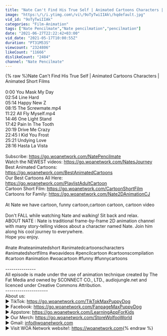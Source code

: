 ```yaml
---
title: "Nate Can't Find His True Self | Animated Cartoons Characters | Animated Short Films"
image: "https:\/\/i.ytimg.com\/vi\/9oTyTwiIIAk\/hqdefault.jpg"
vid_id: "9oTyTwiIIAk"
categories: "Film-Animation"
tags: ["Nate Pencilmate","Nate pencilmation","pencilmation"]
date: "2021-06-27T22:22:42+03:00"
vid_date: "2021-05-17T10:00:55Z"
duration: "PT31M53S"
viewcount: "2324806"
likeCount: "11666"
dislikeCount: "2484"
channel: "Nate Pencilmate"
---
```

{% raw %}Nate Can't Find His True Self | Animated Cartoons Characters | Animated Short Films<br /><br />0:00 You Mask My Day<br />02:54 Line Hard<br />05:14 Happy New Z<br />08:15 The Screwmate.mp4<br />11:22 All Fly Myself.mp4<br />14:46 One Light Stand<br />17:42 Pain In The Tooth<br />20:19 Drive Me Crazy<br />22:45 I Kid You Frost<br />25:21 Undying Love<br />28:16 Hasta La Vista<br /><br />Subscribe: <a rel="nofollow" target="blank" href="https://go.woanetwork.com/NatePencilmate">https://go.woanetwork.com/NatePencilmate</a><br />Watch the NEWEST videos: <a rel="nofollow" target="blank" href="https://go.woanetwork.com/NatesJourney">https://go.woanetwork.com/NatesJourney</a><br />Best Animated Cartoons: <a rel="nofollow" target="blank" href="https://go.woanetwork.com/BestAnimatedCartoons">https://go.woanetwork.com/BestAnimatedCartoons</a> <br />Our Best Cartoons All Here: <a rel="nofollow" target="blank" href="https://go.woanetwork.com/PlaylistAdultCartoon">https://go.woanetwork.com/PlaylistAdultCartoon</a> <br />Cartoon Short Film: <a rel="nofollow" target="blank" href="https://go.woanetwork.com/CartoonShortFilm">https://go.woanetwork.com/CartoonShortFilm</a><br />Cartoons for Family: <a rel="nofollow" target="blank" href="https://go.woanetwork.com/Nate2DAnimationCJ">https://go.woanetwork.com/Nate2DAnimationCJ</a><br /><br />At Nate we have cartoon, funny cartoon,cartoon cartoon, cartoon video<br /><br />Don't FALL while watching Nate and walking! Sit back and relax.<br />ABOUT NATE : Nate is traditional frame-by-frame 2D animation channel with many story-telling videos about a character named Nate. Join him along his cool journey to everywhere.<br />Hope you enjoy.<br /><br />#nate #nateanimatedshort #animatedcartoonscharacters #animatedshortfilms #woavideos #pencilcartoon  #cartoonscompilation #cartoon #animation #woacartoon #funny #funnycartoons<br /><br />---------------<br />All episode is made under the use of animation technique created by The Fat Media and owned by SCONNECT CO., LTD., audiojungle.net and licenced under Creative Commons Attribution.<br />---------------------<br />About us:<br />► TikTok: <a rel="nofollow" target="blank" href="https://go.woanetwork.com/TikTokMaxPuppyDog">https://go.woanetwork.com/TikTokMaxPuppyDog</a><br />► Facebook: <a rel="nofollow" target="blank" href="https://go.woanetwork.com/FanpageMaxPuppyDog">https://go.woanetwork.com/FanpageMaxPuppyDog</a><br />► Appstore: <a rel="nofollow" target="blank" href="https://go.woanetwork.com/LearningAppForKids">https://go.woanetwork.com/LearningAppForKids</a><br />► Our Merch: <a rel="nofollow" target="blank" href="https://go.woanetwork.com/StoreWolfooWorld">https://go.woanetwork.com/StoreWolfooWorld</a><br />► Gmail: info@woanetwork.com<br />► Visit WOA Network website!: <a rel="nofollow" target="blank" href="https://woanetwork.com">https://woanetwork.com</a>{% endraw %}
